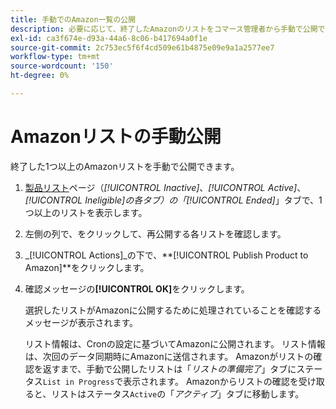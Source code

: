 ```yaml
---
title: 手動でのAmazon一覧の公開
description: 必要に応じて、終了したAmazonのリストをコマース管理者から手動で公開できます。
exl-id: ca3f674e-d93a-44a6-8c06-b417694a0f1e
source-git-commit: 2c753ec5f6f4cd509e61b4875e09e9a1a2577ee7
workflow-type: tm+mt
source-wordcount: '150'
ht-degree: 0%

---
```


# Amazonリストの手動公開

終了した1つ以上のAmazonリストを手動で公開できます。

1. [製品リスト](./managing-product-listings.md)ページ（_[!UICONTROL Inactive]_、_[!UICONTROL Active]_、_[!UICONTROL Ineligible]_の各タブ）の「_[!UICONTROL Ended]_」タブで、1つ以上のリストを表示します。

1. 左側の列で、をクリックして、再公開する各リストを確認します。

1. _[!UICONTROL Actions]_の下で、**[!UICONTROL Publish Product to Amazon]**をクリックします。

1. 確認メッセージの&#x200B;**[!UICONTROL OK]**&#x200B;をクリックします。

   選択したリストがAmazonに公開するために処理されていることを確認するメッセージが表示されます。

   リスト情報は、Cronの設定に基づいてAmazonに公開されます。 リスト情報は、次回のデータ同期時にAmazonに送信されます。 Amazonがリストの確認を返すまで、手動で公開したリストは「_リストの準備完了_」タブにステータス`List in Progress`で表示されます。 Amazonからリストの確認を受け取ると、リストはステータス`Active`の「_アクティブ_」タブに移動します。
